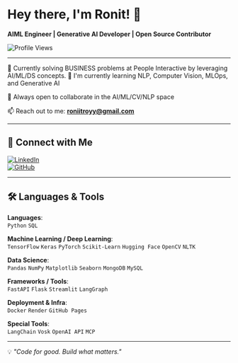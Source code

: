 # Hey there, I'm Ronit! 👋  
**AIML Engineer | Generative AI Developer | Open Source Contributor**

![Profile Views](https://komarev.com/ghpvc/?username=Ronit2473&style=flat-square)

---

🔭 Currently solving BUSINESS problems at People Interactive by leveraging AI/ML/DS concepts.
🌱 I'm currently learning NLP, Computer Vision, MLOps, and Generative AI

🤝 Always open to collaborate in the AI/ML/CV/NLP space

📫 Reach out to me: **roniitroyy@gmail.com**

---

## 🔗 Connect with Me  
[![LinkedIn](https://img.shields.io/badge/LinkedIn-blue?style=flat&logo=linkedin)](https://www.linkedin.com/in/ronit-roy2473/)  
[![GitHub](https://img.shields.io/badge/GitHub-000?style=flat&logo=github)](https://github.com/Ronit2473)  

---

## 🛠 Languages & Tools  
**Languages**:  
`Python` `SQL`

**Machine Learning / Deep Learning**:  
`TensorFlow` `Keras` `PyTorch` `Scikit-Learn` `Hugging Face` `OpenCV` `NLTK`

**Data Science**:  
`Pandas` `NumPy` `Matplotlib` `Seaborn` `MongoDB` `MySQL`

**Frameworks / Tools**:  
`FastAPI` `Flask` `Streamlit` `LangGraph`

**Deployment & Infra**:  
`Docker` `Render` `GitHub Pages`

**Special Tools**:  
`LangChain` `Vosk` `OpenAI API` `MCP`

---

💡 *"Code for good. Build what matters."*

